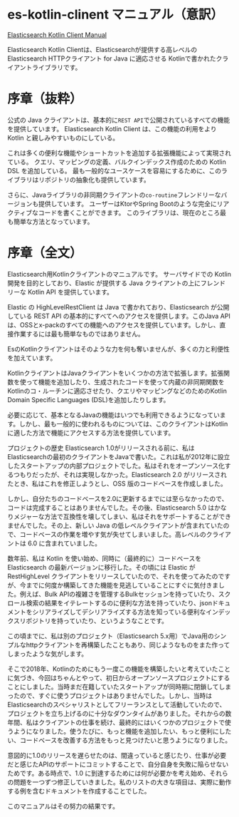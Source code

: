 # es-kotlin-clinent マニュアル（意訳）



[Elasticsearch Kotlin Client Manual](https://www.jillesvangurp.com/es-kotlin-manual/index.html)

Elasticsearch Kotlin Clientは、Elasticsearchが提供する高レベルのElasticsearch HTTPクライアント for Java に適応させる Kotlinで書かれたクライアントライブラリです。


# 序章（抜粋）

公式の Java クライアントは、基本的に`REST API`で公開されているすべての機能を提供しています。
Elasticsearch Kotlin Client は、この機能の利用をより Kotlin と親しみやすいものにしている。

これは多くの便利な機能やショートカットを追加する拡張機能によって実現されている。
クエリ、マッピングの定義、バルクインデックス作成のための Kotlin DSL を追加している。
最も一般的なユースケースを容易にするために、このライブラリはリポジトリの抽象化も提供しています。

さらに、Javaライブラリの非同期クライアントの`co-routine`フレンドリーなバージョンも提供しています。
ユーザーはKtorやSpring Bootのような完全にリアクティブなコードを書くことができます。
このライブラリは、現在のところ最も簡単な方法となっています。


# 序章（全文）

Elasticsearch用Kotlinクライアントのマニュアルです。
サーバサイドでの Kotlin 開発を目的としており、Elastic が提供する Java クライアントの上にフレンドリーな Kotlin API を提供しています。

Elastic の HighLevelRestClient は Java で書かれており、Elasticsearch が公開している REST API の基本的にすべてへのアクセスを提供します。このJava APIは、OSSとx-packのすべての機能へのアクセスを提供しています。しかし、直接作業するには最も簡単なものではありません。

EsのKotlinクライアントはそのような力を何も奪いませんが、多くの力と利便性を加えています。

KotlinクライアントはJavaクライアントをいくつかの方法で拡張します。拡張関数を使って機能を追加したり、生成されたコードを使って内蔵の非同期関数をKotlinのコ・ルーチンに適応させたり、クエリやマッピングなどのためのKotlin Domain Specific Languages (DSL)を追加したりします。

必要に応じて、基本となるJavaの機能はいつでも利用できるようになっています。しかし、最も一般的に使われるものについては、このクライアントはKotlinに適した方法で機能にアクセスする方法を提供しています。

プロジェクトの歴史
Elasticsearch 1.0がリリースされる前に、私はElasticsearchの最初のクライアントをJavaで書いた。これは私が2012年に設立したスタートアップの内部プロジェクトでした。私はそれをオープンソース化するつもりだったが、それは実現しなかった。Elasticsearch 2.0 がリリースされたとき、私はこれを修正しようとし、OSS 版のコードベースを作成しました。

しかし、自分たちのコードベースを2.0に更新するまでには至らなかったので、コードは完成することはありませんでした。その後、Elasticsearch 5.0 はかなりメジャーな方法で互換性を壊してしまい、私はそれをサポートすることができませんでした。その上、新しい Java の低レベルクライアントが含まれていたので、コードベースの作業を増やす気が失せてしまいました。高レベルのクライアントは 6.0 に含まれていました。

数年前、私は Kotlin を使い始め、同時に（最終的に）コードベースを Elasticsearch の最新バージョンに移行した。その頃には Elastic が RestHighLevel クライアントをリリースしていたので、それを使ってみたのですが、今までに何度か構築してきた機能を見逃していることにすぐに気付きました。例えば、Bulk APIの複雑さを管理するBulkセッションを持っていたり、スクロール検索の結果をイテレートするのに便利な方法を持っていたり、jsonドキュメントをシリアライズしてデシリアライズする方法を知っている便利なインデックスリポジトリを持っていたり、というようなことです。

この頃までに、私は別のプロジェクト（Elasticsearch 5.x用）でJava用のシンプルなhttpクライアントを再構築したこともあり、同じようなものをまた作ってしまったような気がします。

そこで2018年、Kotlinのためにもう一度この機能を構築したいと考えていたことに気づき、今回はちゃんとやって、初日からオープンソースプロジェクトにすることにしました。当時まだ在籍していたスタートアップが同時期に閉鎖してしまったので、すぐに使うプロジェクトはありませんでした。しかし、当時はElasticsearchのスペシャリストとしてフリーランスとして活動していたので、プロジェクトを立ち上げるのに十分なダウンタイムがありました。それからの数年間、私はクライアントの仕事を続け、最終的にはいくつかのプロジェクトで使うようになりました。使うたびに、もっと機能を追加したい、もっと便利にしたい、コードベースを改善する方法をもっと見つけたいと思うようになりました。

意図的に1.0のリリースを遅らせたのは、間違っていると感じたり、仕事が必要だと感じたAPIのサポートにコミットすることで、自分自身を失敗に陥らせないためです。ある時点で、1.0 に到達するためには何が必要かを考え始め、それらの問題を一つずつ修正していきました。私のリストの大きな項目は、実際に動作する例を含むドキュメントを作成することでした。

このマニュアルはその努力の結果です。
